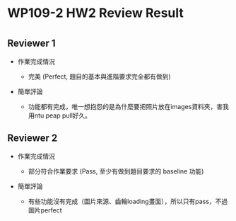 
WP109-2 HW2 Review Result
=========================

# 

## Reviewer 1
- 作業完成情況
	- 完美 (Perfect, 題目的基本與進階要求完全都有做到)

- 簡單評論
	- 功能都有完成，唯一想抱怨的是為什麼要把照片放在images資料夾，害我用ntu peap pull好久。


## Reviewer 2
- 作業完成情況
	- 部分符合作業要求 (Pass, 至少有做到題目要求的 baseline 功能)

- 簡單評論
	- 有些功能沒有完成（圖片來源、齒輪loading畫面），所以只有pass，不過圖片perfect

